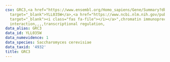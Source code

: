 ```yaml
---
csv: GRC3,<a href="https://www.ensembl.org/Homo_sapiens/Gene/Summary?db=core;g=YLL035W"
  target="_blank">YLL035W</a>,<a href="https://www.ncbi.nlm.nih.gov/pubmed/12399584"
  target="_blank"><i class="fas fa-file"></i></a>",chromatin immunoprecipitation assay,direct
  interaction,,,,transcriptional regulation,
data_alias: GRC3
data_id: YLL035W
data_numevidence: 1
data_species: Saccharomyces cerevisiae
data_taxid: '4932'
title: GRC3
---
```

